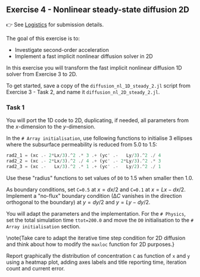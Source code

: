 <!--This file was generated, do not modify it.-->
## Exercise 4 - **Nonlinear steady-state diffusion 2D**

👉 See [Logistics](/logistics/#submission) for submission details.

The goal of this exercise is to:
- Investigate second-order acceleration
- Implement a fast implicit nonlinear diffusion solver in 2D

In this exercise you will transform the fast implicit nonlinear diffusion 1D solver from Exercise 3 to 2D.

To get started, save a copy of the `diffusion_nl_1D_steady_2.jl` script from Exercise 3 - Task 2, and name it `diffusion_nl_2D_steady_2.jl`.

### Task 1
You will port the 1D code to 2D, duplicating, if needed, all parameters from the $x$-dimension to the $y$-dimension.

In the `# Array initialisation`, use following functions to initialise 3 ellipses where the subsurface permeability is reduced from 5.0 to 1.5:

```julia
rad2_1 = (xc .- 2*Lx/3).^2 .* 3 .+ (yc' .-   Ly/3).^2 ./ 4
rad2_2 = (xc .- 2*Lx/3).^2 ./ 4 .+ (yc' .- 2*Ly/3).^2 .* 3
rad2_3 = (xc .-   Lx/3).^2 .* 1 .+ (yc' .-   Ly/2).^2 ./ 1
```

Use these "radius" functions to set values of `D0` to 1.5 when smaller then 1.0.

As boundary conditions, set `C=0.5` at $x=dx/2$ and `C=0.1` at $x=Lx-dx/2$. Implement a "no-flux" boundary condition ($∆C$ vanishes in the direction orthogonal to the boundary) at $y=dy/2$ and $y=Ly-dy/2$.

You will adapt the parameters and the implementation. For the `# Physics`, set the total simulation time `ttot=200.0` and move the `D0` initialisation to the `# Array initialisation` section.

\note{Take care to adapt the iterative time step condition for 2D diffusion and think about how to modify the `maxloc` function for 2D purposes.}

Report graphically the distribution of concentration `C` as function of `x` and `y` using a heatmap plot, adding axes labels and title reporting time, iteration count and current error.

